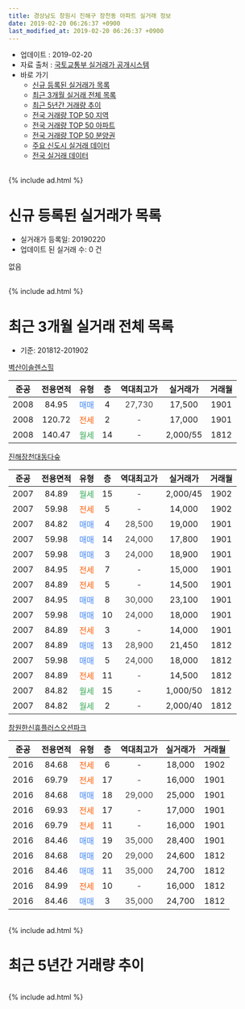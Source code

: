 ```yaml
---
title: 경상남도 창원시 진해구 장천동 아파트 실거래 정보
date: 2019-02-20 06:26:37 +0900
last_modified_at: 2019-02-20 06:26:37 +0900
---
```


* 업데이트 : 2019-02-20
* 자료 출처 : [국토교통부 실거래가 공개시스템](http://rt.molit.go.kr)
* 바로 가기
    * [신규 등록된 실거래가 목록](#신규-등록된-실거래가-목록)
    * [최근 3개월 실거래 전체 목록](#최근-3개월-실거래-전체-목록)
    * [최근 5년간 거래량 추이](#최근-5년간-거래량-추이)
    * [전국 거래량 TOP 50 지역](https://inasie.github.io/apt-trade-info/최근-3개월-전국에서-가장-거래가-많이-발생한-지역)
    * [전국 거래량 TOP 50 아파트](https://inasie.github.io/apt-trade-info/최근-3개월-전국에서-가장-거래가-많이-발생한-아파트)
    * [전국 거래량 TOP 50 분양권](https://inasie.github.io/apt-trade-info/최근-3개월-전국에서-가장-거래가-많이-발생한-분양권)
    * [주요 신도시 실거래 데이터](https://inasie.github.io/apt-trade-info/주요-신도시)
    * [전국 실거래 데이터](https://inasie.github.io/apt-trade-info/전국)
<br>
{% include ad.html %}
<br>

# 신규 등록된 실거래가 목록
* 실거래가 등록일: 20190220
* 업데이트 된 실거래 수: 0 건

없음

<br>
{% include ad.html %}
<br>

# 최근 3개월 실거래 전체 목록
* 기준: 201812-201902


[벽산이솔렌스힐](https://search.naver.com/search.naver?query=%EA%B2%BD%EC%83%81%EB%82%A8%EB%8F%84+%EC%B0%BD%EC%9B%90%EC%8B%9C+%EC%A7%84%ED%95%B4%EA%B5%AC+%EC%9E%A5%EC%B2%9C%EB%8F%99+%EB%B2%BD%EC%82%B0%EC%9D%B4%EC%86%94%EB%A0%8C%EC%8A%A4%ED%9E%90)

|준공|전용면적|유형|층|역대최고가|실거래가|거래월|
|:---:|:---:|:---:|:---:|:---:|:---:|:---:|
|2008|84.95|<span style="color:#4285f3">매매</span>|4|<span style="color:#444444">27,730</span>|17,500|1901|
|2008|120.72|<span style="color:#ff5a00">전세</span>|2|<span style="color:#444444">-</span>|17,000|1901|
|2008|140.47|<span style="color:#34a853">월세</span>|14|<span style="color:#444444">-</span>|2,000/55|1812|

[진해장천대동다숲](https://search.naver.com/search.naver?query=%EA%B2%BD%EC%83%81%EB%82%A8%EB%8F%84+%EC%B0%BD%EC%9B%90%EC%8B%9C+%EC%A7%84%ED%95%B4%EA%B5%AC+%EC%9E%A5%EC%B2%9C%EB%8F%99+%EC%A7%84%ED%95%B4%EC%9E%A5%EC%B2%9C%EB%8C%80%EB%8F%99%EB%8B%A4%EC%88%B2)

|준공|전용면적|유형|층|역대최고가|실거래가|거래월|
|:---:|:---:|:---:|:---:|:---:|:---:|:---:|
|2007|84.89|<span style="color:#34a853">월세</span>|15|<span style="color:#444444">-</span>|2,000/45|1902|
|2007|59.98|<span style="color:#ff5a00">전세</span>|5|<span style="color:#444444">-</span>|14,000|1902|
|2007|84.82|<span style="color:#4285f3">매매</span>|4|<span style="color:#444444">28,500</span>|19,000|1901|
|2007|59.98|<span style="color:#4285f3">매매</span>|14|<span style="color:#444444">24,000</span>|17,800|1901|
|2007|59.98|<span style="color:#4285f3">매매</span>|3|<span style="color:#444444">24,000</span>|18,900|1901|
|2007|84.95|<span style="color:#ff5a00">전세</span>|7|<span style="color:#444444">-</span>|15,000|1901|
|2007|84.89|<span style="color:#ff5a00">전세</span>|5|<span style="color:#444444">-</span>|14,500|1901|
|2007|84.95|<span style="color:#4285f3">매매</span>|8|<span style="color:#444444">30,000</span>|23,100|1901|
|2007|59.98|<span style="color:#4285f3">매매</span>|10|<span style="color:#444444">24,000</span>|18,000|1901|
|2007|84.89|<span style="color:#ff5a00">전세</span>|3|<span style="color:#444444">-</span>|14,000|1901|
|2007|84.89|<span style="color:#4285f3">매매</span>|13|<span style="color:#444444">28,900</span>|21,450|1812|
|2007|59.98|<span style="color:#4285f3">매매</span>|5|<span style="color:#444444">24,000</span>|18,000|1812|
|2007|84.89|<span style="color:#ff5a00">전세</span>|11|<span style="color:#444444">-</span>|14,500|1812|
|2007|84.82|<span style="color:#34a853">월세</span>|15|<span style="color:#444444">-</span>|1,000/50|1812|
|2007|84.82|<span style="color:#34a853">월세</span>|2|<span style="color:#444444">-</span>|2,000/40|1812|

[창원한신휴플러스오션파크](https://search.naver.com/search.naver?query=%EA%B2%BD%EC%83%81%EB%82%A8%EB%8F%84+%EC%B0%BD%EC%9B%90%EC%8B%9C+%EC%A7%84%ED%95%B4%EA%B5%AC+%EC%9E%A5%EC%B2%9C%EB%8F%99+%EC%B0%BD%EC%9B%90%ED%95%9C%EC%8B%A0%ED%9C%B4%ED%94%8C%EB%9F%AC%EC%8A%A4%EC%98%A4%EC%85%98%ED%8C%8C%ED%81%AC)

|준공|전용면적|유형|층|역대최고가|실거래가|거래월|
|:---:|:---:|:---:|:---:|:---:|:---:|:---:|
|2016|84.68|<span style="color:#ff5a00">전세</span>|6|<span style="color:#444444">-</span>|18,000|1902|
|2016|69.79|<span style="color:#ff5a00">전세</span>|17|<span style="color:#444444">-</span>|16,000|1901|
|2016|84.68|<span style="color:#4285f3">매매</span>|18|<span style="color:#444444">29,000</span>|25,000|1901|
|2016|69.93|<span style="color:#ff5a00">전세</span>|17|<span style="color:#444444">-</span>|17,000|1901|
|2016|69.79|<span style="color:#ff5a00">전세</span>|11|<span style="color:#444444">-</span>|16,000|1901|
|2016|84.46|<span style="color:#4285f3">매매</span>|19|<span style="color:#444444">35,000</span>|28,400|1901|
|2016|84.68|<span style="color:#4285f3">매매</span>|20|<span style="color:#444444">29,000</span>|24,600|1812|
|2016|84.46|<span style="color:#4285f3">매매</span>|11|<span style="color:#444444">35,000</span>|24,700|1812|
|2016|84.99|<span style="color:#ff5a00">전세</span>|10|<span style="color:#444444">-</span>|16,000|1812|
|2016|84.46|<span style="color:#4285f3">매매</span>|3|<span style="color:#444444">35,000</span>|24,700|1812|


<br>
{% include ad.html %}
<br>

# 최근 5년간 거래량 추이


<div style="width:100%;">
    <canvas id="deal_progress" height="200"></canvas>
</div>

<script>
new Chart(document.getElementById("deal_progress"), {
    type: 'line',
    data: {
        labels: ['201402','201403','201404','201405','201406','201407','201408','201409','201410','201411','201412','201501','201502','201503','201504','201505','201506','201507','201508','201509','201510','201511','201512','201601','201602','201603','201604','201605','201606','201607','201608','201609','201610','201611','201612','201701','201702','201703','201704','201705','201706','201707','201708','201709','201710','201711','201712','201801','201802','201803','201804','201805','201806','201807','201808','201809','201810','201811','201812','201901','201902'],
        datasets: [{
            label: '매매',
            pointRadius: 1,
            data: [12, 14, 15, 14, 9, 16, 26, 25, 18, 12, 9, 9, 8, 12, 8, 6, 7, 6, 5, 6, 11, 8, 8, 4, 4, 4, 6, 3, 4, 12, 8, 17, 9, 8, 11, 2, 9, 3, 2, 5, 12, 7, 14, 8, 5, 9, 6, 12, 7, 9, 9, 4, 6, 8, 4, 12, 12, 6, 5, 8, 0],
            borderColor: "rgba(255, 201, 14, 1)",
            backgroundColor: "rgba(255, 201, 14, 0.5)",
            fill: false,
            lineTension: 0
        },{
            label: '전월세',
            pointRadius: 1,
            data: [8, 12, 8, 10, 4, 5, 5, 10, 8, 7, 7, 5, 7, 8, 5, 1, 4, 6, 3, 5, 5, 9, 4, 5, 12, 18, 24, 42, 38, 41, 25, 12, 11, 8, 2, 10, 4, 5, 4, 7, 6, 4, 6, 6, 7, 8, 10, 11, 17, 17, 18, 23, 19, 18, 12, 14, 11, 9, 5, 7, 3],
            borderColor: "rgba(0, 141, 185, 1)",
            backgroundColor: "rgba(0, 141, 185, 0.5)",
            fill: false,
            lineTension: 0
        }
        ]
    },
    options: {
        responsive: true,
        title: {
            display: false
        },
        tooltips: {
            mode: 'index',
            intersect: false
        },
        hover: {
            mode: 'nearest',
            intersect: true
        },
        scales: {
            xAxes: [{
                display: true,
                scaleLabel: {
                    display: true,
                    labelString: '년/월'
                }
            }],
            yAxes: [{
                display: true,
                ticks: {
                    suggestedMin: 0,
                },
                scaleLabel: {
                    display: true,
                    labelString: '실거래 수'
                }
            }]
        }
    }
});

</script>


<br>
{% include ad.html %}
<br>

